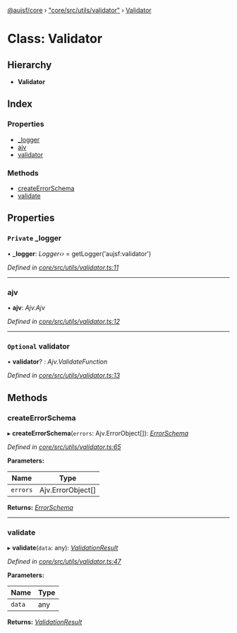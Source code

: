 [@aujsf/core](../README.md) › ["core/src/utils/validator"](../modules/_core_src_utils_validator_.md) › [Validator](_core_src_utils_validator_.validator.md)

# Class: Validator

## Hierarchy

* **Validator**

## Index

### Properties

* [_logger](_core_src_utils_validator_.validator.md#private-_logger)
* [ajv](_core_src_utils_validator_.validator.md#ajv)
* [validator](_core_src_utils_validator_.validator.md#optional-validator)

### Methods

* [createErrorSchema](_core_src_utils_validator_.validator.md#createerrorschema)
* [validate](_core_src_utils_validator_.validator.md#validate)

## Properties

### `Private` _logger

• **_logger**: *Logger‹›* = getLogger('aujsf:validator')

*Defined in [core/src/utils/validator.ts:11](https://github.com/jbockle/au-jsonschema-form/blob/ffdfbe8/packages/core/src/utils/validator.ts#L11)*

___

###  ajv

• **ajv**: *Ajv.Ajv*

*Defined in [core/src/utils/validator.ts:12](https://github.com/jbockle/au-jsonschema-form/blob/ffdfbe8/packages/core/src/utils/validator.ts#L12)*

___

### `Optional` validator

• **validator**? : *Ajv.ValidateFunction*

*Defined in [core/src/utils/validator.ts:13](https://github.com/jbockle/au-jsonschema-form/blob/ffdfbe8/packages/core/src/utils/validator.ts#L13)*

## Methods

###  createErrorSchema

▸ **createErrorSchema**(`errors`: Ajv.ErrorObject[]): *[ErrorSchema](../interfaces/_core_src_models_error_schema_.errorschema.md)*

*Defined in [core/src/utils/validator.ts:65](https://github.com/jbockle/au-jsonschema-form/blob/ffdfbe8/packages/core/src/utils/validator.ts#L65)*

**Parameters:**

Name | Type |
------ | ------ |
`errors` | Ajv.ErrorObject[] |

**Returns:** *[ErrorSchema](../interfaces/_core_src_models_error_schema_.errorschema.md)*

___

###  validate

▸ **validate**(`data`: any): *[ValidationResult](../interfaces/_core_src_models_error_schema_.validationresult.md)*

*Defined in [core/src/utils/validator.ts:47](https://github.com/jbockle/au-jsonschema-form/blob/ffdfbe8/packages/core/src/utils/validator.ts#L47)*

**Parameters:**

Name | Type |
------ | ------ |
`data` | any |

**Returns:** *[ValidationResult](../interfaces/_core_src_models_error_schema_.validationresult.md)*
